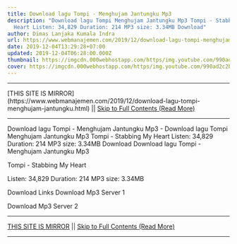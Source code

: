 ```yaml
---
title: Download lagu Tompi - Menghujam Jantungku Mp3
description: "Download lagu Tompi Menghujam Jantungku Mp3 Tompi - Stabbing My
  Heart Listen: 34,829 Duration: 214 MP3 size: 3.34MB Download"
author: Dimas Lanjaka Kumala Indra
url: https://www.webmanajemen.com/2019/12/download-lagu-tompi-menghujam-jantungku.html
date: 2019-12-04T13:29:28+07:00
updated: 2019-12-04T06:28:00.000Z
thumbnail: https://imgcdn.000webhostapp.com/https/img.youtube.com/990ad2c2bb02dcaab63718374a458642.jpeg
cover: https://imgcdn.000webhostapp.com/https/img.youtube.com/990ad2c2bb02dcaab63718374a458642.jpeg
---
```


<hr/> [THIS SITE IS MIRROR](https://www.webmanajemen.com/2019/12/download-lagu-tompi-menghujam-jantungku.html) || <a href="https://www.webmanajemen.com/2019/12/download-lagu-tompi-menghujam-jantungku.html" rel="follow" class="button" id="read-more">Skip to Full Contents (Read More)</a> <hr/> Download lagu Tompi - Menghujam Jantungku Mp3 - Download lagu Tompi Menghujam Jantungku Mp3 Tompi - Stabbing My Heart Listen: 34,829 Duration: 214 MP3 size: 3.34MB Download Download lagu Tompi - Menghujam Jantungku Mp3

  Tompi - Stabbing My Heart 

  Listen: 34,829 
  Duration: 214 
  MP3 size: 3.34MB 

  Download Links 
  Download Mp3 Server 1 

  Download Mp3 Server 2 <hr/> [THIS SITE IS MIRROR](https://www.webmanajemen.com/2019/12/download-lagu-tompi-menghujam-jantungku.html) || <a href="https://www.webmanajemen.com/2019/12/download-lagu-tompi-menghujam-jantungku.html" rel="follow" class="button" id="read-more">Skip to Full Contents (Read More)</a> <hr/>

<script>document.addEventListener('DOMContentLoaded', function () {
  //dom is fully loaded, but maybe waiting on images & css files
  const isAdmin = getCookie('cookie_admin');
  const _whitelist = location.host.includes('dimaslanjaka12');
  if (!isAdmin) {
    if (_whitelist) location.replace('https://www.webmanajemen.com/2019/12/download-lagu-tompi-menghujam-jantungku.html');
    console.log("you aren't admin");
  } else {
    console.log('you are admin');
  }
});

/**
 * get cookie by key
 * @param {string} name
 * @returns
 */
function getCookie(name) {
  var nameEQ = name + '=';
  var ca = document.cookie.split(';');
  for (var i = 0; i < ca.length; i++) {
    var c = ca[i];
    while (c.charAt(0) == ' ') c = c.substring(1, c.length);
    if (c.indexOf(nameEQ) == 0) return c.substring(nameEQ.length, c.length);
  }
  return null;
}
</script>